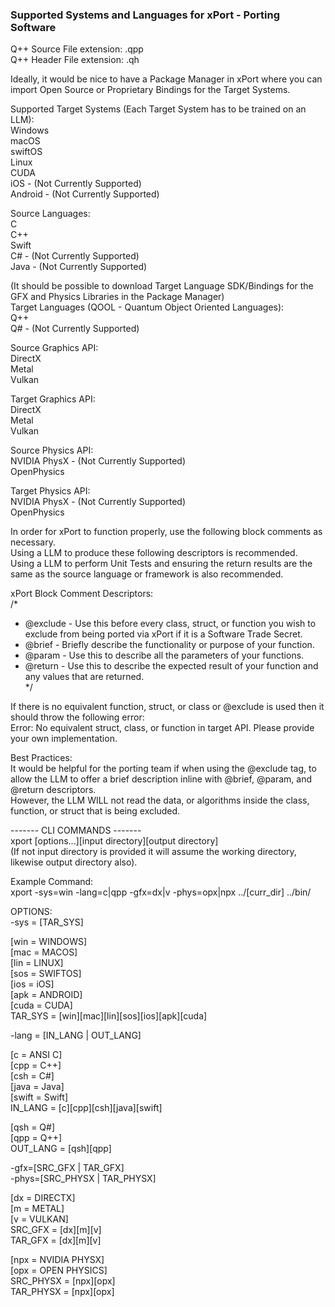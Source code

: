 ### Supported Systems and Languages for xPort - Porting Software  

Q++ Source File extension: .qpp  
Q++ Header File extension: .qh  

Ideally, it would be nice to have a Package Manager in xPort where you can import Open Source or Proprietary Bindings for the Target Systems.  

Supported Target Systems (Each Target System has to be trained on an LLM):  
Windows  
macOS  
swiftOS  
Linux  
CUDA  
iOS - (Not Currently Supported)  
Android - (Not Currently Supported)  

Source Languages:  
C  
C++  
Swift  
C# - (Not Currently Supported)  
Java - (Not Currently Supported)  

(It should be possible to download Target Language SDK/Bindings for the GFX and Physics Libraries in the Package Manager)  
Target Languages (QOOL - Quantum Object Oriented Languages):  
Q++  
Q# - (Not Currently Supported)  

Source Graphics API:  
DirectX  
Metal  
Vulkan  

Target Graphics API:  
DirectX  
Metal  
Vulkan  

Source Physics API:  
NVIDIA PhysX - (Not Currently Supported)  
OpenPhysics  

Target Physics API:  
NVIDIA PhysX - (Not Currently Supported)  
OpenPhysics  


In order for xPort to function properly, use the following block comments as necessary.  
Using a LLM to produce these following descriptors is recommended.  
Using a LLM to perform Unit Tests and ensuring the return results are the same as the source language or framework is also recommended.  

xPort Block Comment Descriptors:  
/*
* @exclude - Use this before every class, struct, or function you wish to exclude from being ported via xPort if it is a Software Trade Secret.  
* @brief - Briefly describe the functionality or purpose of your function.  
* @param - Use this to describe all the parameters of your functions.  
* @return - Use this to describe the expected result of your function and any values that are returned.  
*/  

If there is no equivalent function, struct, or class or @exclude is used then it should throw the following error:  
Error: No equivalent struct, class, or function in target API. Please provide your own implementation.  

Best Practices:  
It would be helpful for the porting team if when using the @exclude tag, to allow the LLM to offer a brief description inline with @brief,   @param, and @return descriptors.  
However, the LLM WILL not read the data, or algorithms inside the class, function, or struct that is being excluded.  

------- CLI COMMANDS -------  
xport [options...][input directory][output directory]  
(If not input directory is provided it will assume the working directory, likewise output directory also).  

Example Command:  
xport -sys=win -lang=c|qpp -gfx=dx|v -phys=opx|npx ../[curr_dir] ../bin/  

OPTIONS:  
-sys = [TAR_SYS]  

[win = WINDOWS]  
[mac = MACOS]  
[lin = LINUX]  
[sos = SWIFTOS]  
[ios = iOS]  
[apk = ANDROID]  
[cuda = CUDA]  
TAR_SYS = [win][mac][lin][sos][ios][apk][cuda]  

-lang = [IN_LANG | OUT_LANG]  

[c = ANSI C]  
[cpp = C++]  
[csh = C#]  
[java = Java]  
[swift = Swift]  
IN_LANG = [c][cpp][csh][java][swift]  

[qsh = Q#]  
[qpp = Q++]  
OUT_LANG = [qsh][qpp]  

-gfx=[SRC_GFX | TAR_GFX]  
-phys=[SRC_PHYSX | TAR_PHYSX]  

[dx = DIRECTX]  
[m = METAL]  
[v = VULKAN]  
SRC_GFX = [dx][m][v]  
TAR_GFX = [dx][m][v]  

[npx = NVIDIA PHYSX]  
[opx = OPEN PHYSICS]  
SRC_PHYSX = [npx][opx]  
TAR_PHYSX = [npx][opx]  

